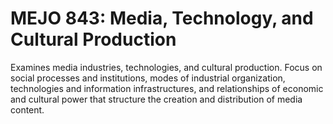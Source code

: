 # MEJO 843: Media, Technology, and Cultural Production

Examines media industries, technologies, and cultural production. Focus on social processes and institutions, modes of industrial organization, technologies and information infrastructures, and relationships of economic and cultural power that structure the creation and distribution of media content.